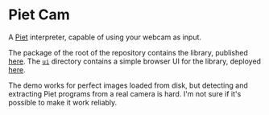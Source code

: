 # Piet Cam

A [Piet](https://www.dangermouse.net/esoteric/piet.html) interpreter, capable of using your webcam as input.

The package of the root of the repository contains the library, published [here](https://www.npmjs.com/package/pietcam).
The [`ui`](ui) directory contains a simple browser UI for the library,
deployed [here](https://yeicor.github.io/pietcam).

The demo works for perfect images loaded from disk, but detecting and extracting Piet programs from a real camera is
hard. I'm not sure if it's possible to make it work reliably.